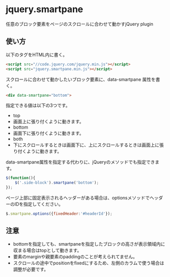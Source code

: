 # jquery.smartpane

任意のブロック要素をページのスクロールに合わせて動かすjQuery plugin

## 使い方

以下のタグをHTML内に書く。

```html
<script src="//code.jquery.com/jquery.min.js"></script>
<script src="jquery.smartpane.min.js"></script>
```

スクロールに合わせて動かしたいブロック要素に、data-smartpane 属性を書く。

```html
<div data-smartpane="bottom">
```

指定できる値は以下の3つです。

- top
 - 画面上に張り付くように動きます。
- bottom
 - 画面下に張り付くように動きます。
- both
 - 下にスクロールするときは画面下に、上にスクロールするときは画面上に張り付くように動きます。

data-smartpane属性を指定する代わりに、jQueryのメソッドでも指定できます。

```javascript
$(function(){
    $('.side-block').smartpane('bottom');
});
```

ページ上部に固定表示されるヘッダーがある場合は、optionsメソッドでヘッダーのIDを指定してください。

```javascript
$.smartpane.options({fixedHeader:'#headerId'});
```

## 注意

- bottomを指定しても、smartpaneを指定したブロックの高さが表示領域内に収まる場合はtopとして動きます。
- 要素のmarginや親要素のpaddingのことが考えられてません。
- スクロールの途中でpositionをfixedにするため、左側のカラムで使う場合は調整が必要です。

